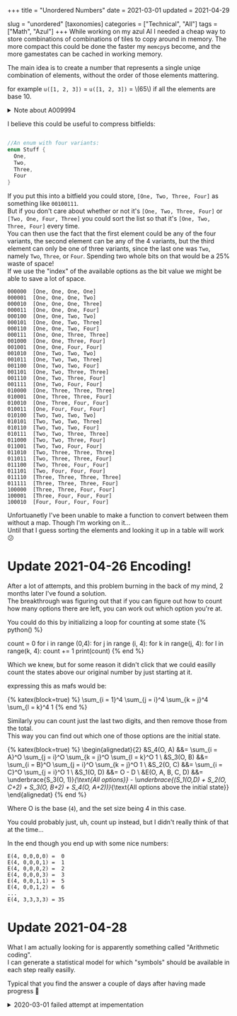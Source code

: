 +++
title = "Unordered Numbers"
date = 2021-03-01
updated = 2021-04-29

slug = "unordered"
[taxonomies]
categories = ["Technical", "All"]
tags = ["Math", "Azul"]
+++
While working on my azul AI I needed a cheap way to store combinations of combinations of tiles to copy around in memory.
The more compact this could be done the faster my `memcpy`s become, and the more gamestates can be cached in working memory.

<!-- more -->

The main idea is to create a number that represents a single uniqe combination of elements, without the order of those elements mattering.

for example `u([1, 2, 3])` = `u([1, 2, 3])` = \\(65\\) if all the elements are base 10.

<details>
<summary>Note about A009994</summary>

if you know there are three elements which can be 10 different values, then the number is the same as what's found in [A009994](https://oeis.org/A009994)

{% python() %}
from itertools import combinations_with_replacement

# Taken from [OESIS](https://oeis.org/A009994)
# Thanks  Chai Wah Wu
def A009994generator(max):
    l = 1
    while l < max:
        for i in combinations_with_replacement('123456789', l):
            yield int(''.join(i))
        l += 1

for n,i in enumerate(A009994generator(4), start=1):
    print("{}: {}".format(n, i))

{% end %}

<details>
<summary>Alternative nonjs log</summary>

```
1: 1
2: 2
3: 3
4: 4
5: 5
6: 6
7: 7
8: 8
9: 9
10: 11
11: 12
12: 13
13: 14
14: 15
15: 16
16: 17
17: 18
18: 19
19: 22
20: 23
21: 24
22: 25
23: 26
24: 27
25: 28
26: 29
27: 33
28: 34
29: 35
30: 36
31: 37
32: 38
33: 39
34: 44
35: 45
36: 46
37: 47
38: 48
39: 49
40: 55
41: 56
42: 57
43: 58
44: 59
45: 66
46: 67
47: 68
48: 69
49: 77
50: 78
51: 79
52: 88
53: 89
54: 99
55: 111
56: 112
57: 113
58: 114
59: 115
60: 116
61: 117
62: 118
63: 119
64: 122
65: 123
66: 124
67: 125
68: 126
69: 127
70: 128
71: 129
72: 133
73: 134
74: 135
75: 136
76: 137
77: 138
78: 139
79: 144
80: 145
81: 146
82: 147
83: 148
84: 149
85: 155
86: 156
87: 157
88: 158
89: 159
90: 166
91: 167
92: 168
93: 169
94: 177
95: 178
96: 179
97: 188
98: 189
99: 199
100: 222
101: 223
102: 224
103: 225
104: 226
105: 227
106: 228
107: 229
108: 233
109: 234
110: 235
111: 236
112: 237
113: 238
114: 239
115: 244
116: 245
117: 246
118: 247
119: 248
120: 249
121: 255
122: 256
123: 257
124: 258
125: 259
126: 266
127: 267
128: 268
129: 269
130: 277
131: 278
132: 279
133: 288
134: 289
135: 299
136: 333
137: 334
138: 335
139: 336
140: 337
141: 338
142: 339
143: 344
144: 345
145: 346
146: 347
147: 348
148: 349
149: 355
150: 356
151: 357
152: 358
153: 359
154: 366
155: 367
156: 368
157: 369
158: 377
159: 378
160: 379
161: 388
162: 389
163: 399
164: 444
165: 445
166: 446
167: 447
168: 448
169: 449
170: 455
171: 456
172: 457
173: 458
174: 459
175: 466
176: 467
177: 468
178: 469
179: 477
180: 478
181: 479
182: 488
183: 489
184: 499
185: 555
186: 556
187: 557
188: 558
189: 559
190: 566
191: 567
192: 568
193: 569
194: 577
195: 578
196: 579
197: 588
198: 589
199: 599
200: 666
201: 667
202: 668
203: 669
204: 677
205: 678
206: 679
207: 688
208: 689
209: 699
210: 777
211: 778
212: 779
213: 788
214: 789
215: 799
216: 888
217: 889
218: 899
219: 999
```

</details>
</details>

I believe this could be useful to compress bitfields:
```rust

//An enum with four variants:
enum Stuff {
  One,
  Two,
  Three,
  Four
}
```
If you put this into a bitfield you could store, `[One, Two, Three, Four]` as something like `00100111`.  
But if you don't care about whether or not it's `[One, Two, Three, Four]` or `[Two, One, Four, Three]` you could sort the list so that it's `[One, Two, Three, Four]` every time.  
You can then use the fact that the first element could be any of the four variants, the second element can be any of the 4 variants, but the third element can only be one of three variants, since the last one was `Two`, namely `Two`, `Three`, or `Four`. Spending two whole bits on that would be a 25% waste of space!  
If we use the "index" of the available options as the bit value we might be able to save a lot of space.  
```
000000  [One, One, One, One]
000001  [One, One, One, Two]
000010  [One, One, One, Three]
000011  [One, One, One, Four]
000100  [One, One, Two, Two]
000101  [One, One, Two, Three]
000110  [One, One, Two, Four]
000111  [One, One, Three, Three]
001000  [One, One, Three, Four]
001001  [One, One, Four, Four]
001010  [One, Two, Two, Two]
001011  [One, Two, Two, Three]
001100  [One, Two, Two, Four]
001101  [One, Two, Three, Three]
001110  [One, Two, Three, Four]
001111  [One, Two, Four, Four]
010000  [One, Three, Three, Three]
010001  [One, Three, Three, Four]
010010  [One, Three, Four, Four]
010011  [One, Four, Four, Four]
010100  [Two, Two, Two, Two]        
010101  [Two, Two, Two, Three]      
010110  [Two, Two, Two, Four]       
010111  [Two, Two, Three, Three]    
011000  [Two, Two, Three, Four]
011001  [Two, Two, Four, Four]
011010  [Two, Three, Three, Three]
011011  [Two, Three, Three, Four]
011100  [Two, Three, Four, Four]
011101  [Two, Four, Four, Four]
011110  [Three, Three, Three, Three]
011111  [Three, Three, Three, Four]
100000  [Three, Three, Four, Four]
100001  [Three, Four, Four, Four]
100010  [Four, Four, Four, Four]
```

Unfortuanetly I've been unable to make a function to convert between them without a map. Though I'm working on it...  
Until that I guess sorting the elements and looking it up in a table will work 😕


# Update 2021-04-26 Encoding!

After a lot of attempts, and this problem burning in the back of my mind, 2 months later I've found a solution.  
The breakthrough was figuring out that if you can figure out how to count how many options there are left, you can work out which option you're at.

You could do this by initializing a loop for counting at some state
{% python() %}

count = 0
for i in range (0,4):
  for j in range (i, 4):
    for k in range(j, 4):
      for l in range(k, 4):
        count += 1
print(count)
{% end %}

Which we knew, but for some reason it didn't click that we could easilly count the states above our original number by just starting at it.

expressing this as mafs would be:

{% katex(block=true) %}
\sum_{i = 1}^4 \sum_{j = i}^4 \sum_{k = j}^4 \sum_{l = k}^4 1
{% end %}

Similarly you can count just the last two digits, and then remove those from the total.  
This way you can find out which one of those options are the initial state.

{% katex(block=true) %}
\begin{alignedat}{2}
&S_4(O, A) &&= \sum_{i = A}^O \sum_{j = i}^O \sum_{k = j}^O \sum_{l = k}^O 1 \\
&S_3(O, B) &&= \sum_{i = B}^O \sum_{j = i}^O \sum_{k = j}^O 1 \\
&S_2(O, C) &&= \sum_{i = C}^O \sum_{j = i}^O 1 \\
&S_1(O, D) &&= O - D \\
&E(O, A, B, C, D) &&= \underbrace{S_3(O, 1)}_{\text{All options}} - 
\underbrace{(S_1(O,D) + S_2(O, C+2) + S_3(O, B+2) + S_4(O, A+2))}_{\text{All options above the initial state}}
\end{alignedat}
{% end %}

Where O is the base (`4`), and the set size being 4 in this case.

You could probably just, uh, count up instead, but I didn't really think of that at the time...

In the end though you end up with some nice numbers:
```
E(4, 0,0,0,0) =  0
E(4, 0,0,0,1) =  1
E(4, 0,0,0,2) =  2
E(4, 0,0,0,3) =  3
E(4, 0,0,1,1) =  5
E(4, 0,0,1,2) =  6
...
E(4, 3,3,3,3) = 35
```

# Update 2021-04-28

What I am actually looking for is apparently something called "Arithmetic coding".  
I can generate a statistical model for which "symbols" should be available in each step really easilly.  

Typical that you find the answer a couple of days after having made progress 🤣

<details>
<summary>2020-03-01 failed attempt at impementation</summary>

I'll do an example of given a \\(\text{base}_0 = 10\\) three digit number: \\(562\\).

First we must sort the digits in ascending order, I've named each position in the number \\(a\\), \\(b\\), and \\(c\\).

$$a \leq b \leq c$$

$$562 \to 256$$

Now we take the first digit (\\(a = 2\\) in this case), and do a "normal" step when turning digits into a number.
The next step does the same but since we know the digit cannot be smaller than the last number, we can remove those possibilities from the base.

{% katex(block=true) %}
\begin{alignedat}{3}
u &= a*(\text{base}_0)^2 &&+ b*(\text{base}_0-a)^1  &&+ c*(\text{base}_0-b)^0 \\
u &= 2*10^2 &&+ 5*8 &&+ 6*1 \\
  &= 200 &&+ 40 &&+ 6 \\
u & = 246
\end{alignedat}
{% end %}

And that's it! Now you have a number that represents the original number but without such pesky unimportant things encoded like digit position..

To go the other way is also quite simple with some integer math.

{% katex(block=true) %}
u = 246,
a_u = 2,
b_u = 4,
c_u = 6,
{% end %}

let's find \\(a\\) first:


{% katex(block=true) %}
\begin{alignedat}{2}
&u_a &&= u \\
&a &&= \bigg\lfloor \frac{u_a}{\text{base}_0^2} \bigg\rfloor \\
&a &&= \bigg\lfloor \frac{246}{10^2} \bigg\rfloor = \lfloor 2.4 \rfloor = 2 \\
&a_n &&= a * \text{base}_0^2 \\
&a_n &&= 2*10^2 = 200
\end{alignedat}
{% end %}


Continuing with \\(b\\):

We first remove from \\(a_n\\) from \\(u\\):

{% katex(block=true) %}
\begin{alignedat}{2}
&u_b &&= u_a - a_n \\
&u_b &&= 246 - 200 = 46
\end{alignedat}
{% end %}

Then we do just  the same thing as in we did to find \\(a\\), but this time we change the base similarly to how we did it when we encoded,
we're just dividing instead of multiplying.
NB: \\(a_u\\) the "unordered" "\\(a\\)" is what's being used here, NOT the original \\(a\\).

{% katex(block=true) %}
\begin{alignedat}{2}
&b &&= \bigg\lfloor \frac{u_b}{(\text{base}_0-a_u)^1} \bigg\rfloor \\
&b &&= \bigg\lfloor \frac{46}{(10-2)^1} \bigg\rfloor = \lfloor 5.75 \rfloor = 5 \\\\
&b_n &&= 5 * 8 = 40
\end{alignedat}
{% end %}

then \\(c\\):

{% katex(block=true) %}
\begin{alignedat}{2}
&u_c &&= 46 - 40 = 6 \\\\
&b &&= \bigg\lfloor \frac{u_c}{(\text{base}_0-b_u)^0} \bigg\rfloor \\
&b &&= \bigg\lfloor \frac{6}{(10-4)^0} \bigg\rfloor = 6 \\\\
&b_n &&= 6 * 1 = 6
\end{alignedat}
{% end %}

At last, now that we have \\(a\\), \\(b\\), and \\(c\\) we can construct \\(n\\):

{% katex(block=true) %}
\begin{alignedat}{2}
&n &&= a*10^2 + b * 10^1 + c * 10^0 \\
&n &&= 2 * 10^2 + 5 * 10^1 + 6 * 10^0 \\
&n &&= 256
\end{alignedat}
{% end %}

**Update 2021-03-03**

I've turned the ideas into a functions which are a little more concise.

{% katex(block=true) %}
\begin{aligned}
&n(x)=\lfloor \log x \rfloor + 1 \\
&f(x, y) = \frac{(y \mod 10^{n(y)+1-x}) - (y \mod 10^{n(y)-x})}{10^{n(y)-x}} \\
&u(o) = \sum_{i = 1}^{n(o)} f(i,o)*(10-f(i-1, o))^{n(o)-i}  &o \in \text{A009994} \\
&o(u) = \sum_{i=1}^{n(u)} \frac{f(i, u)*10^{n(u)-i}}{(10-f(i-1, u))^{n(u)-i}}*10^{n(u)-i} &u \in \text{A009994}
\end{aligned}
{% end %}

\\(f(x, y)\\) takes an index \\(x\\) and a number \\(y\\), then gives you the digit at that position from left to right.

\\(n(x)\\) is used to count how many digits there are in a number.

\\(u(o)\\) encodes a number to it's unordered representation (digits must be in increasing order)
\\(o(u)\\) decodes an unordered number back into a "ordered" number.

**Update #2 2021-03-03**

{% python() %}
from math import log10,floor

def n(x):
    return floor(log10(x))+1

def f(x, y):
    return (y%10**(n(y)+1-x) - y%10**(n(y)-x))/(10**(n(y)-x))

def u(o):
    sum = 0
    for i in range(1, n(o)+1):
        sum += f(i, o)*(10-f(i-1, o))**(n(o)-i)
    return sum

def o(u):
    sum = 0
    for i in range(1, n(u)+1):
        sum += (f(i, u)*10**(n(u)-i)/((10-f(i-1,u))**(n(u)-i)))*10**(n(u)-i)
    return sum

print(u(256))
print(o(246))
{% end %}

<details>
<summary>Alternative nonjs log</summary>

```
246.0
256.0
```

</details>

**Update #3 2021-03-03**

Unfortuanetly these functions do not give a perfect compression level.  
_It is better_, just not perfect, and probably not worth it

</details>
